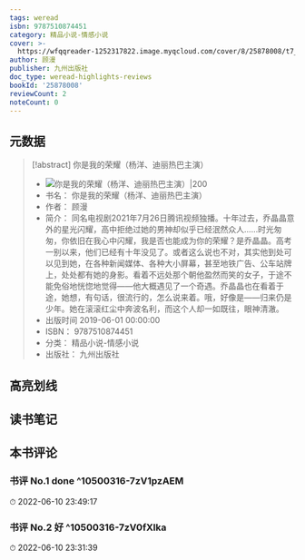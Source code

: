 ```yaml
---
tags: weread
isbn: 9787510874451
category: 精品小说-情感小说
cover: >-
  https://wfqqreader-1252317822.image.myqcloud.com/cover/8/25878008/t7_25878008.jpg
author: 顾漫
publisher: 九州出版社
doc_type: weread-highlights-reviews
bookId: '25878008'
reviewCount: 2
noteCount: 0
---
```

## 元数据
> [!abstract] 你是我的荣耀（杨洋、迪丽热巴主演）
> - ![ 你是我的荣耀（杨洋、迪丽热巴主演）|200](https://wfqqreader-1252317822.image.myqcloud.com/cover/8/25878008/t7_25878008.jpg)
> - 书名： 你是我的荣耀（杨洋、迪丽热巴主演）
> - 作者： 顾漫
> - 简介： 同名电视剧2021年7月26日腾讯视频独播。十年过去，乔晶晶意外的星光闪耀，高中拒绝过她的男神却似乎已经泯然众人……时光匆匆，你依旧在我心中闪耀，我是否也能成为你的荣耀？是乔晶晶。高考一别以来，他们已经有十年没见了。或者这么说也不对，其实他到处可以见到她，在各种新闻媒体、各种大小屏幕，甚至地铁广告、公车站牌上，处处都有她的身影。看着不远处那个朝他盈然而笑的女子，于途不能免俗地恍惚地觉得——他大概遇见了一个奇遇。乔晶晶也在看着于途，她想，有句话，很流行的，怎么说来着。哦，好像是——归来仍是少年。她在滚滚红尘中奔波名利，而这个人却一如既往，眼神清澈。
> - 出版时间 2019-06-01 00:00:00
> - ISBN： 9787510874451
> - 分类： 精品小说-情感小说
> - 出版社： 九州出版社

## 高亮划线

## 读书笔记

## 本书评论

### 书评 No.1 done ^10500316-7zV1pzAEM
⏱ 2022-06-10 23:49:17

### 书评 No.2 好 ^10500316-7zV0fXIka
⏱ 2022-06-10 23:31:39
